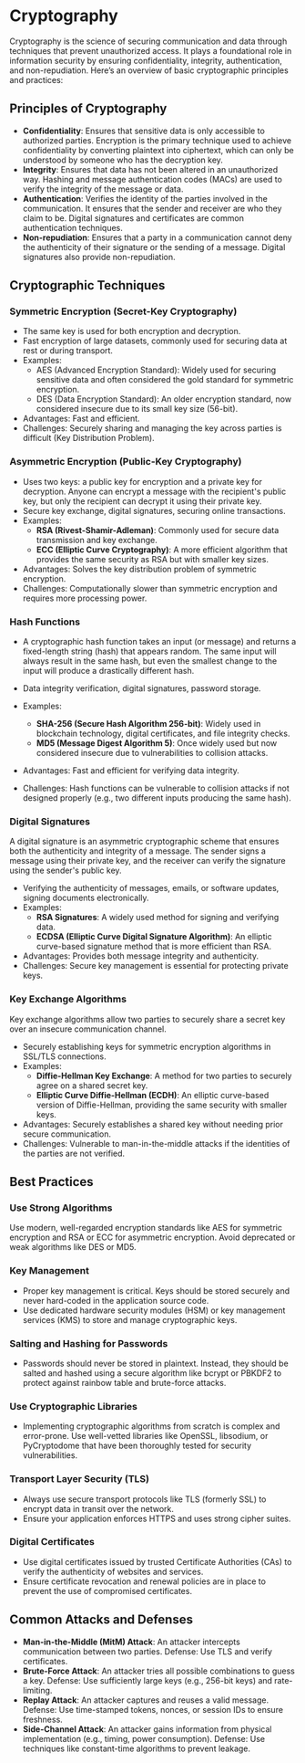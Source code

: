 # Cryptography

Cryptography is the science of securing communication and data through techniques that prevent unauthorized access. It plays a foundational role in information security by ensuring confidentiality, integrity, authentication, and non-repudiation. Here’s an overview of basic cryptographic principles and practices:

## Principles of Cryptography

* **Confidentiality**: Ensures that sensitive data is only accessible to authorized parties. Encryption is the primary technique used to achieve confidentiality by converting plaintext into ciphertext, which can only be understood by someone who has the decryption key.
* **Integrity**: Ensures that data has not been altered in an unauthorized way. Hashing and message authentication codes (MACs) are used to verify the integrity of the message or data.
* **Authentication**: Verifies the identity of the parties involved in the communication. It ensures that the sender and receiver are who they claim to be. Digital signatures and certificates are common authentication techniques.
* **Non-repudiation**: Ensures that a party in a communication cannot deny the authenticity of their signature or the sending of a message. Digital signatures also provide non-repudiation.

## Cryptographic Techniques

### Symmetric Encryption (Secret-Key Cryptography)

* The same key is used for both encryption and decryption.
* Fast encryption of large datasets, commonly used for securing data at rest or during transport.
* Examples:
  * AES (Advanced Encryption Standard): Widely used for securing sensitive data and often considered the gold standard for symmetric encryption.
  * DES (Data Encryption Standard): An older encryption standard, now considered insecure due to its small key size (56-bit).
* Advantages: Fast and efficient.
* Challenges: Securely sharing and managing the key across parties is difficult (Key Distribution Problem).

### Asymmetric Encryption (Public-Key Cryptography)

* Uses two keys: a public key for encryption and a private key for decryption. Anyone can encrypt a message with the recipient's public key, but only the recipient can decrypt it using their private key.
* Secure key exchange, digital signatures, securing online transactions.
* Examples:
  * **RSA (Rivest-Shamir-Adleman)**: Commonly used for secure data transmission and key exchange.
  * **ECC (Elliptic Curve Cryptography)**: A more efficient algorithm that provides the same security as RSA but with smaller key sizes.
* Advantages: Solves the key distribution problem of symmetric encryption.
* Challenges: Computationally slower than symmetric encryption and requires more processing power.

### Hash Functions

* A cryptographic hash function takes an input (or message) and returns a fixed-length string (hash) that appears random. The same input will always result in the same hash, but even the smallest change to the input will produce a drastically different hash.
* Data integrity verification, digital signatures, password storage.
* Examples:
  * **SHA-256 (Secure Hash Algorithm 256-bit)**: Widely used in blockchain technology, digital certificates, and file integrity checks.
  * **MD5 (Message Digest Algorithm 5)**: Once widely used but now considered insecure due to vulnerabilities to collision attacks.
 
* Advantages: Fast and efficient for verifying data integrity.
* Challenges: Hash functions can be vulnerable to collision attacks if not designed properly (e.g., two different inputs producing the same hash).

### Digital Signatures

A digital signature is an asymmetric cryptographic scheme that ensures both the authenticity and integrity of a message. The sender signs a message using their private key, and the receiver can verify the signature using the sender's public key.
* Verifying the authenticity of messages, emails, or software updates, signing documents electronically.
* Examples:
  * **RSA Signatures**: A widely used method for signing and verifying data.
  * **ECDSA (Elliptic Curve Digital Signature Algorithm)**: An elliptic curve-based signature method that is more efficient than RSA.
* Advantages: Provides both message integrity and authenticity.
* Challenges: Secure key management is essential for protecting private keys.

### Key Exchange Algorithms
Key exchange algorithms allow two parties to securely share a secret key over an insecure communication channel.
* Securely establishing keys for symmetric encryption algorithms in SSL/TLS connections.
* Examples:
  * **Diffie-Hellman Key Exchange**: A method for two parties to securely agree on a shared secret key.
  * **Elliptic Curve Diffie-Hellman (ECDH)**: An elliptic curve-based version of Diffie-Hellman, providing the same security with smaller keys.
* Advantages: Securely establishes a shared key without needing prior secure communication.
* Challenges: Vulnerable to man-in-the-middle attacks if the identities of the parties are not verified.

## Best Practices

### Use Strong Algorithms

Use modern, well-regarded encryption standards like AES for symmetric encryption and RSA or ECC for asymmetric encryption. Avoid deprecated or weak algorithms like DES or MD5.

### Key Management

* Proper key management is critical. Keys should be stored securely and never hard-coded in the application source code.
* Use dedicated hardware security modules (HSM) or key management services (KMS) to store and manage cryptographic keys.

### Salting and Hashing for Passwords

* Passwords should never be stored in plaintext. Instead, they should be salted and hashed using a secure algorithm like bcrypt or PBKDF2 to protect against rainbow table and brute-force attacks.

### Use Cryptographic Libraries

* Implementing cryptographic algorithms from scratch is complex and error-prone. Use well-vetted libraries like OpenSSL, libsodium, or PyCryptodome that have been thoroughly tested for security vulnerabilities.

### Transport Layer Security (TLS)

* Always use secure transport protocols like TLS (formerly SSL) to encrypt data in transit over the network.
* Ensure your application enforces HTTPS and uses strong cipher suites.

### Digital Certificates

* Use digital certificates issued by trusted Certificate Authorities (CAs) to verify the authenticity of websites and services.
* Ensure certificate revocation and renewal policies are in place to prevent the use of compromised certificates.

## Common Attacks and Defenses

* **Man-in-the-Middle (MitM) Attack**: An attacker intercepts communication between two parties. Defense: Use TLS and verify certificates.
* **Brute-Force Attack**: An attacker tries all possible combinations to guess a key. Defense: Use sufficiently large keys (e.g., 256-bit keys) and rate-limiting.
* **Replay Attack**: An attacker captures and reuses a valid message. Defense: Use time-stamped tokens, nonces, or session IDs to ensure freshness.
* **Side-Channel Attack**: An attacker gains information from physical implementation (e.g., timing, power consumption). Defense: Use techniques like constant-time algorithms to prevent leakage.
